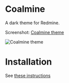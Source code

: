 Coalmine
=

A dark theme for Redmine.

Screenshot: <a href="http://ethanhann.files.wordpress.com/2013/06/coalmine1.png">Coalmine theme</a>

![Coalmine theme](https://raw.github.com/ethanhann/Coalmine/master/screenshot.png)

Installation
==

See <a href="http://www.redmine.org/projects/redmine/wiki/Themes">these instructions</a>

